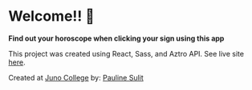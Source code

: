 # Welcome!! 🌙
**Find out your horoscope when clicking your sign using this app**

This project was created using React, Sass, and Aztro API.
See live site [here](https://horoscope-react-app.netlify.app/).

Created at [Juno College](https://junocollege.com/) by: [Pauline Sulit](https://paulinesulit.com/)